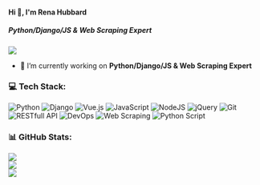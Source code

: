#### Hi 👋, I'm Rena Hubbard
##### **Python/Django/JS & Web Scraping Expert**

[![](https://visitcount.itsvg.in/api?id=renahubbard519&icon=0&color=0)](https://visitcount.itsvg.in)

- 🔭 I’m currently working on **Python/Django/JS & Web Scraping Expert**

### 💻 Tech Stack:
![Python](https://img.shields.io/badge/python-3670A0?style=flat&logo=python&logoColor=ffdd54) ![Django](https://img.shields.io/badge/django-%23092E20.svg?style=flat&logo=django&logoColor=white) ![Vue.js](https://img.shields.io/badge/vuejs-%2335495e.svg?style=flat&logo=vuedotjs&logoColor=%234FC08D) ![JavaScript](https://img.shields.io/badge/javascript-%23323330.svg?style=flat&logo=javascript&logoColor=%23F7DF1E) ![NodeJS](https://img.shields.io/badge/node.js-6DA55F?style=flat&logo=node.js&logoColor=white) ![jQuery](https://img.shields.io/badge/jquery-%230769AD.svg?style=flat&logo=jquery&logoColor=white) ![Git](https://img.shields.io/badge/git-%23F05033.svg?style=flat&logo=git&logoColor=white) ![RESTfull API](https://img.shields.io/badge/RESTfull-API-00B0B9?style=flat&logo=RESTfull-API&logoColor=white) ![DevOps](https://img.shields.io/badge/-DevOps-%238A4182?style=flat&logo=DevOps&logoColor=white) ![Web Scraping](https://img.shields.io/badge/Web-Scraping-9347FF?style=flat&logo=Web-Scraping&logoColor=white) ![Python Script](https://img.shields.io/badge/Python-Script-1976D2?style=flat&logo=f-Python_Script&logoColor=white)

### 📊 GitHub Stats:
![](https://github-readme-stats.vercel.app/api?username=renahubbard519&theme=radical&hide_border=false&include_all_commits=false&count_private=false)<br/>
![](https://github-readme-streak-stats.herokuapp.com/?user=renahubbard519&theme=radical&hide_border=false)<br/>
![](https://github-readme-stats.vercel.app/api/top-langs/?username=renahubbard519&theme=radical&hide_border=false&include_all_commits=false&count_private=false&layout=compact)

